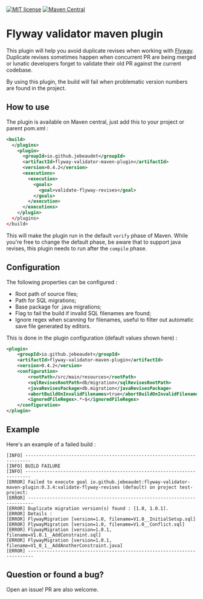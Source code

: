 [![MIT license](http://img.shields.io/badge/license-MIT-brightgreen.svg)](https://github.com/jebeaudet/flyway-validator-maven-plugin/blob/master/LICENSE)
[![Maven Central](https://maven-badges.herokuapp.com/maven-central/io.github.jebeaudet/flyway-validator-maven-plugin/badge.svg)](https://maven-badges.herokuapp.com/maven-central/io.github.jebeaudet/flyway-validator-maven-plugin)

# Flyway validator maven plugin
This plugin will help you avoid duplicate revises when working with [Flyway](https://flywaydb.org/). Duplicate revises sometimes happen when concurrent PR are being merged or lunatic developers forget to validate their old PR against the current codebase.

By using this plugin, the build will fail when problematic version numbers are found in the project.

## How to use
The plugin is available on Maven central, just add this to your project or parent pom.xml : 
```xml
<build>
  </plugins>
    <plugin>
      <groupId>io.github.jebeaudet</groupId>
      <artifactId>flyway-validator-maven-plugin</artifactId>
      <version>0.4.2</version>
      <executions>
        <execution>
          <goals>
            <goal>validate-flyway-revises</goal>
          </goals>
        </execution>
      </executions>
    </plugin>
  </plugins>
</build>
```
This will make the plugin run in the default `verify` phase of Maven. While you're free to change the default phase, be aware that to support java revises, this plugin needs to run after the `compile` phase.

## Configuration
The following properties can be configured : 
* Root path of source files;
* Path for SQL migrations;
* Base package for .java migrations;
* Flag to fail the build if invalid SQL filenames are found;
* Ignore regex when scanning for filenames, useful to filter out automatic save file generated by editors.

This is done in the plugin configuration (default values shown here) : 
```xml
<plugin>
    <groupId>io.github.jebeaudet</groupId>
    <artifactId>flyway-validator-maven-plugin</artifactId>
    <version>0.4.2</version>
    <configuration>
        <rootPath>/src/main/resources</rootPath>
        <sqlRevisesRootPath>db/migration</sqlRevisesRootPath>
        <javaRevisesPackage>db.migration</javaRevisesPackage>
        <abortBuildOnInvalidFilenames>true</abortBuildOnInvalidFilenames>
        <ignoredFileRegex>.*~$</ignoredFileRegex>
    </configuration>
</plugin>
```

## Example
Here's an example of a failed build : 
```
[INFO] ------------------------------------------------------------------------
[INFO] BUILD FAILURE
[INFO] ------------------------------------------------------------------------
[ERROR] Failed to execute goal io.github.jebeaudet:flyway-validator-maven-plugin:0.3.4:validate-flyway-revises (default) on project test-project:
[ERROR] ------------------------------------------------------------------------
[ERROR] Duplicate migration version(s) found : [1.0, 1.0.1].
[ERROR] Details :
[ERROR] FlywayMigration [version=1.0, filename=V1.0__InitialSetup.sql]
[ERROR] FlywayMigration [version=1.0, filename=V1.0__Conflict.sql]
[ERROR] FlywayMigration [version=1.0.1, filename=V1.0.1__AddConstraint.sql]
[ERROR] FlywayMigration [version=1.0.1, filename=V1_0_1__AddAnotherConstraint.java]
[ERROR] ------------------------------------------------------------------------
```

## Question or found a bug? 
Open an issue! PR are also welcome.
